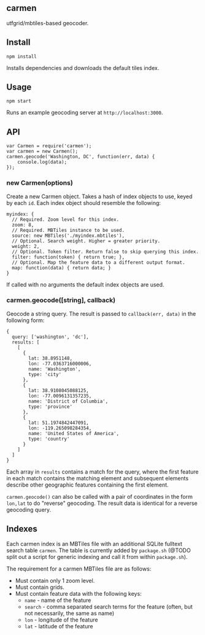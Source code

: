 carmen
------
utfgrid/mbtiles-based geocoder.

## Install

    npm install

Installs dependencies and downloads the default tiles index.

## Usage

    npm start

Runs an example geocoding server at `http://localhost:3000`.

## API

    var Carmen = require('carmen');
    var carmen = new Carmen();
    carmen.geocode('Washington, DC', function(err, data) {
        console.log(data);
    });

### new Carmen(options)

Create a new Carmen object. Takes a hash of index objects to use, keyed by each `id`. Each index object should resemble the following:

    myindex: {
      // Required. Zoom level for this index.
      zoom: 8,
      // Required. MBTiles instance to be used.
      source: new MBTiles('./myindex.mbtiles'),
      // Optional. Search weight. Higher = greater priority.
      weight: 2,
      // Optional. Token filter. Return false to skip querying this index.
      filter: function(token) { return true; },
      // Optional. Map the feature data to a different output format.
      map: function(data) { return data; }
    }

If called with no arguments the default index objects are used.

### carmen.geocode([string], callback)

Geocode a string query. The result is passed to `callback(err, data)` in the following form:

    {
      query: ['washington', 'dc'],
      results: [
        [
          {
            lat: 38.8951148,
            lon: -77.0363716000006,
            name: 'Washington',
            type: 'city'
          },
          {
            lat: 38.9108045088125,
            lon: -77.0096131357235,
            name: 'District of Columbia',
            type: 'province'
          },
          {
            lat: 51.1974842447091,
            lon: -119.265098284354,
            name: 'United States of America',
            type: 'country'
          }
        ]
      ]
    }

Each array in `results` contains a match for the query, where the first feature in each match contains the matching element and subsequent elements describe other geographic features containing the first element.

`carmen.geocode()` can also be called with a pair of coordinates in the form `lon,lat` to do "reverse" geocoding. The result data is identical for a reverse geocoding query.

## Indexes

Each carmen index is an MBTiles file with an additional SQLite fulltext search table `carmen`. The table is currently added by `package.sh` (@TODO split out a script for generic indexing and call it from within `package.sh`).

The requirement for a carmen MBTiles file are as follows:

- Must contain only 1 zoom level.
- Must contain grids.
- Must contain feature data with the following keys:
  - `name` - name of the feature
  - `search` - comma separated search terms for the feature (often, but not necessarily, the same as name)
  - `lon` - longitude of the feature
  - `lat` - latitude of the feature
